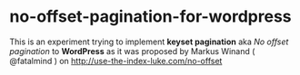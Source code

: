 no-offset-pagination-for-wordpress
==================================

This is an experiment trying to implement **keyset pagination** aka *No offset pagination* to **WordPress** as it was proposed by Markus Winand ( @fatalmind ) on http://use-the-index-luke.com/no-offset
